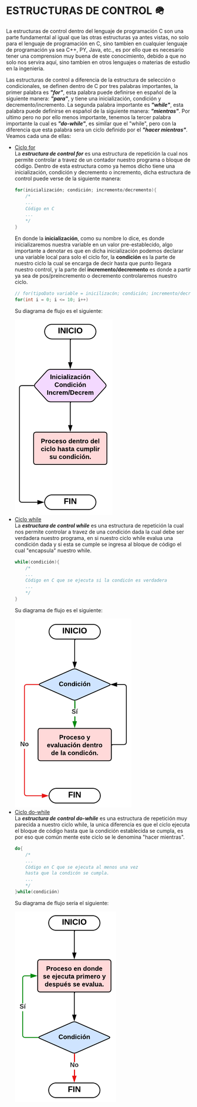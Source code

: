 # ESTRUCTURAS DE CONTROL :military_helmet:
La estructuras de control dentro del lenguaje de programación C son una parte fundamental al igual que las otras estructuras ya antes vistas, no solo para el lenguaje de programación en C, sino tambien en cualquier lenguaje de programación ya sea C++, PY, Java, etc., es por ello que es necesario tener una comprension muy buena de este conocimiento, debido a que no solo nos servira aquí, sino tambien en otros lenguajes o materias de estudio en la ingenieria.

Las estructuras de control a diferencia de la estructura de selección o condicionales, se definen dentro de C por tres palabras importantes, la primer palabra es <b><i>"for"</i></b>, esta palabra puede definirse en español de la siguiente manera: <b><i>"para"</i></b>, y tiene una inicialización, condición y decremento/incremento. La segunda palabra importante es <b><i>"while"</i></b>, esta palabra puede definirse en español de la siguiente manera: <b><i>"mientras"</i></b>. Por ultimo pero no por ello menos importante, tenemos la tercer palabra importante la cual es <b><i>"do-while"</i></b>, es similar que el "while", pero con la diferencia que esta palabra sera un ciclo definido por el <b><i>"hacer mientras"</i></b>. Veamos cada una de ellas:

<ul>
<li><a href="05 - 01 - for.c">Ciclo for</a></li>
La <b><i>estructura de control for</i></b> es una estructura de repetición la cual nos permite controlar a travez de un contador nuestro programa o bloque de código. Dentro de esta estructura como ya hemos dicho tiene una inicialización, condición y decremento o incremento, dicha estructura de control puede verse de la siguiente manera:

```C
for(inicialización; condición; incremento/decremento){
    /*
    ...
    Código en C
    ...
    */
}
```
En donde la <b>inicialización</b>, como su nombre lo dice, es donde inicializaremos nuestra variable en un valor pre-establecido, algo importante a denotar es que en dicha inicialización podemos declarar una variable local para solo el ciclo for, la <b>condición</b> es la parte de nuestro ciclo la cual se encarga de decir hasta que punto llegara nuestro control, y la parte del <b>incremento/decremento</b> es donde a partir ya sea de pos/preincremento o decremento
controlaremos nuestro ciclo.
```C
// for(tipoDato variable = inicilizacón; condición; incremento/decremento)
for(int i = 0; i <= 10; i++)
```
Su diagrama de flujo es el siguiente:
<div>
    <img src="../../../../IMGS/01 - C/01 - FUNDAMENTOS/02 - BLOQUE 2/ControlFor.png">
</div>

<li><a href="05 - 02 - while.c">Ciclo while</a></li>
La <b><i>estructura de control while</i></b> es una estructura de repetición la cual nos permite controlar a travez de una condición dada la cual debe ser verdadera nuestro programa, en si nuestro ciclo while evalua una condición dada y si esta se cumple se ingresa al bloque de código el cual "encapsula" nuestro while.

```C
while(condición){
    /*
    ...
    Código en C que se ejecuta si la condicón es verdadera
    ...
    */
}
```
Su diagrama de flujo es el siguiente:
<div>
    <img src="../../../../IMGS/01 - C/01 - FUNDAMENTOS/02 - BLOQUE 2/ControlSwitch.png">
</div>

<li><a href="05 - 03 - doWhile.c">Ciclo do-while</a></li>
La <b><i>estructura de control do-while</i></b> es una estructura de repetición muy parecida a nuestro ciclo while, la unica diferencia es que el ciclo ejecuta el bloque de código hasta que la condición establecida se cumpla, es por eso que común mente este ciclo se le denomina "hacer mientras".

```C
do{
    /*
    ...
    Código en C que se ejecuta al menos una vez
    hasta que la condicón se cumpla.
    ...
    */
}while(condición)
```
Su diagrama de flujo sería el siguiente:
<div>
    <img src="../../../../IMGS/01 - C/01 - FUNDAMENTOS/02 - BLOQUE 2/ControlDoWhile.png">
</div>
</ul>